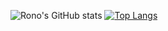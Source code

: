  ![Rono's GitHub stats](https://github-readme-stats.vercel.app/api?username=rono516&show_icons=true)
 [![Top Langs](https://github-readme-stats.vercel.app/api/top-langs/?username=rono516&layout=compact&langs_count=10)](https://github.com/rono516/github-readme-stats)





